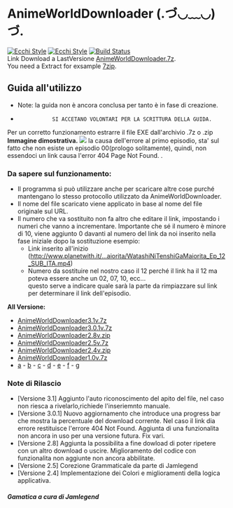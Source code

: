 # AnimeWorldDownloader (.づ◡﹏◡)づ.
[![Ecchi Style](https://static-cdn.jtvnw.net/jtv_user_pictures/panel-55778697-image-aaa18660-1043-413a-a788-dad202eac409)](https://discord.gg/K9NHNrx)
[![Ecchi Style](https://static-cdn.jtvnw.net/jtv_user_pictures/panel-55778697-image-21f6cc49-c9fd-4ae5-8224-c901119f1505)](https://streamlabs.com/arutosio)
[![Build Status](https://dev.azure.com/Arutosio/Arutosio/_apis/build/status/Arutosio.AnimeWorldDownloader?branchName=master)](https://dev.azure.com/Arutosio/Arutosio/_build/latest?definitionId=3&branchName=master)
 <br>
Link Download a LastVersione [AnimeWorldDownloader.7z](https://puu.sh/DezAR/7a34e8db31.7z). <br>
You need a Extract for exsample [7zip](https://www.7-zip.org/).

## Guida all'utilizzo
 - Note: la guida non è ancora conclusa per tanto è in fase di creazione. <br>
 -                SI ACCETANO VOLONTARI PER LA SCRITTURA DELLA GUIDA.
Per un corretto funzionamento estrarre il file EXE dall'archivio .7z o .zip <br>
**Immagine dimostrativa.**
![](https://puu.sh/D5M6I/a1083533c4.png)
la causa dell'errore al primo episodio, sta' sul fatto che non esiste un episodio 00(prologo solitamente), quindi, non essendoci un link causa l'error 404 Page Not Found. . <br>

### Da sapere sul funzionamento:
- Il programma sì può utilizzare anche per scaricare altre cose purché mantengano lo stesso protocollo utilizzato da AnimeWorldDownloader. 
- Il nome del file scaricato viene applicato in base al nome del file originale sul URL.
- Il numero che va sostituito non fa altro che editare il link, impostando i numeri che vanno a incrementare. Importante che sé il numero è minore di 10, viene aggiunto 0 davanti al numero del link da noi inserito nella fase iniziale dopo la sostituzione esempio:
  - Link inserito all'inizio (http://www.planetwith.it/...aiorita/WatashiNiTenshiGaMaiorita_Ep_12_SUB_ITA.mp4) 
  - Numero da sostituire nel nostro caso il 12 perché il link ha il 12 ma poteva essere anche un 02, 07, 10, ecc...  <br>
  questo serve a indicare quale sarà la parte da rimpiazzare sul link per determinare il link dell'episodio.

**All Versione:**
- [AnimeWorldDownloader3.1v.7z](https://puu.sh/DezAR/7a34e8db31.7z)
- [AnimeWorldDownloader3.0.1v.7z](https://puu.sh/D5L7d/2efe8766b0.7z)
- [AnimeWorldDownloader2.8v.zip](https://puu.sh/D3sxu/23bab32ff5.zip)
- [AnimeWorldDownloader2.5v.7z](https://puu.sh/D2tGW/ccb612501c.7z)
- [AnimeWorldDownloader2.4v.zip](https://puu.sh/D2s9g/4539aaccd2.zip)
- [AnimeWorldDownloader1.0v.7z](https://puu.sh/D1VgY/c9003a87f0.7z)
- [a](#a) - [b](#b) - [c](#b) - [d](#d) - [e](#e) - [f](#f) - [g](#g)

### Note di Rilascio
 - [Versione 3.1]
   Aggiunto l'auto riconoscimento del apito del file, nel caso non riesca a rivelarlo,richiede l'inseriemnto manuale.
 - [Versione 3.0.1]
   Nuovo aggiornamento che introduce una progress bar che mostra la percentuale del download corrente.
   Nel caso il link dia errore restituisce l'errore 404 Not Found.
   Aggiunta di una funzionalita non ancora in uso per una versione futura.
   Fix vari.
 - [Versione 2.8]
   Aggiunta la possibilita a fine dowload di poter ripetere con un altro download o uscire. 
   Miglioramento del codice con funzionalita non aggiunte non ancora abbilitate.
 - [Versione 2.5]
   Corezione Grammaticale da parte di Jamlegend
 - [Versione 2.4]
   Implementazione dei Colori e miglioramenti della logica applicativa.
   <br>
    
##### Gamatica a cura di Jamlegend 
